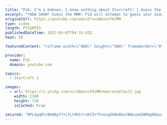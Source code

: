 ```yaml
---
title: "PiG: I’m a baboon, I know nothing about Starcraft! | Guess the MMR #2"
excerpt: "*NEW SHOW* Guess the MMR: PiG will attempt to guess your exact MMR! Send your replay to RateMyStarcraft@gmail.com with \"Guess the MMR\" in the title + in the body add your IGN & MMR & region (e.g. Maru, 3600, EU). Name your replay in the format: IGN - Server (e.g. Maru - EU)  This was inspired by Harstem’s"
originalUrl: https://youtube.com/watch?v=XAAsncF6JMM
type: video
length: PT31M55S
publishedDateTime: 2022-04-07T04:15:45Z
heat: 50

featuredContent: "<iframe width=\"800\" height=\"500\" frameborder=\"0\" src=\"https://www.youtube.com/embed/XAAsncF6JMM\" allow=\"accelerometer; autoplay; encrypted-media; gyroscope; picture-in-picture\" allowfullscreen></iframe>"

provider:
  name: PiG
  domain: youtube.com

topics:
  - StarCraft 2

images:
  - url: https://i.ytimg.com/vi/XAAsncF6JMM/maxresdefault.jpg
    width: 1280
    height: 720
    isCached: true

secured: "NPL4gqRtcBHdAyf7+c7Lt9H1trvK7Z+7YvezqOhNwAboCBWsvpmSBMqq08oue1nXNsWCXLxSxIKP1M0vFCEnwyquljYt8W7XoOyVixFY2z6k0BfrjB2sq53HOsLUEs9cfZ5q+h7R0Sbdz8MGnw/yrHsQD+GJ6f9iDIiprxRE+I9pIh1p8HKFo4hte4mswWkcEnO9T20s21Wu3Oyb3FXLZDJfKJS8UL2Y5VRofYx6j/r/l691sWHWO5qTNrf5oLXGPAaJnpewHKkFzDuU5gsQfnwycn3UYraAgOCq5It5XlNi6oqeUrEHYchETZSkBwXGIbbWQ20QAIy03TVTOiBxsYSWPZyDgoDx3op6XkV0lnZ8yXr5XgL10nAF5ZxWewv6rwPTjve+HPri4/s4UsY0uVNNi9tiQPQ8lYrpiCk8ZTU=;TIM11+kFNKF8eHOItYDILw=="
---
```


